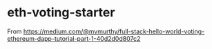 # eth-voting-starter

From https://medium.com/@mvmurthy/full-stack-hello-world-voting-ethereum-dapp-tutorial-part-1-40d2d0d807c2
